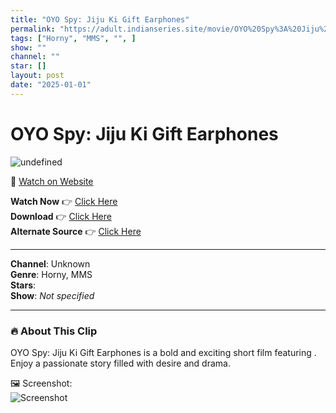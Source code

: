 ```yaml
---
title: "OYO Spy: Jiju Ki Gift Earphones"
permalink: "https://adult.indianseries.site/movie/OYO%20Spy%3A%20Jiju%20Ki%20Gift%20Earphones"
tags: ["Horny", "MMS", "", ]
show: ""
channel: ""
star: []
layout: post
date: "2025-01-01"
---
```


# OYO Spy: Jiju Ki Gift Earphones

![undefined](https://desisins.com/wp-content/uploads/2024/08/Jiju-Ki-Gift-Earphones-OYO-Spy-DesiSins.com_.jpg)

🔗 [Watch on Website](https://adult.indianseries.site/movie/OYO%20Spy%3A%20Jiju%20Ki%20Gift%20Earphones)

**Watch Now** 👉 [Click Here](https://adult.indianseries.site/movie/OYO%20Spy%3A%20Jiju%20Ki%20Gift%20Earphones)  
**Download** 👉 [Click Here](https://adult.indianseries.site/movie/OYO%20Spy%3A%20Jiju%20Ki%20Gift%20Earphones)  
**Alternate Source** 👉 [Click Here](https://adult.indianseries.site/movie/OYO%20Spy%3A%20Jiju%20Ki%20Gift%20Earphones)

---

**Channel**: Unknown  
**Genre**: Horny, MMS  
**Stars**:   
**Show**: *Not specified*

---

### 🔥 About This Clip

OYO Spy: Jiju Ki Gift Earphones is a bold and exciting short film featuring . Enjoy a passionate story filled with desire and drama.
 
🖼️ Screenshot:  
![Screenshot](https://desisins.com/wp-content/uploads/2024/08/Jiju-Ki-Gift-Earphones-OYO-Spy-DesiSins.com_.jpg)
